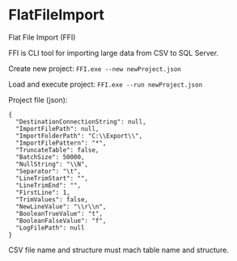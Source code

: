# FlatFileImport	
Flat File Import (FFI)

FFI is CLI tool for importing large data from CSV to SQL Server.


Create new project:
`
FFI.exe --new newProject.json
`

Load and execute  project:
`
FFI.exe --run newProject.json
`

Project file (json):
```
{
  "DestinationConnectionString": null,
  "ImportFilePath": null,
  "ImportFolderPath": "C:\\Export\\",
  "ImportFilePattern": "*",
  "TruncateTable": false,
  "BatchSize": 50000,
  "NullString": "\\N",
  "Separator": "\t",
  "LineTrimStart": "",
  "LineTrimEnd": "",
  "FirstLine": 1,
  "TrimValues": false,
  "NewLineValue": "\\r\\n",
  "BooleanTrueValue": "t",
  "BooleanFalseValue": "f",
  "LogFilePath": null
}
```


CSV file name and structure must mach table name and structure. 
